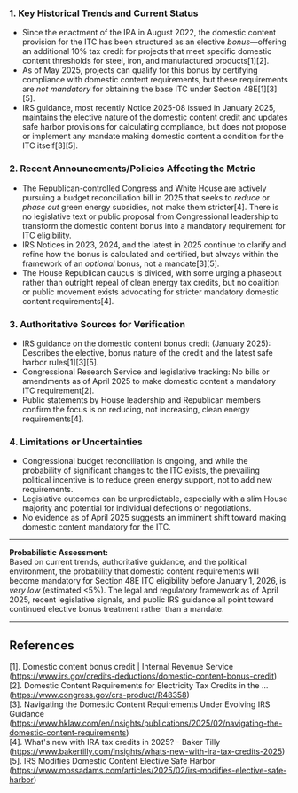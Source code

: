 ### 1. Key Historical Trends and Current Status

- Since the enactment of the IRA in August 2022, the domestic content provision for the ITC has been structured as an elective *bonus*—offering an additional 10% tax credit for projects that meet specific domestic content thresholds for steel, iron, and manufactured products[1][2].
- As of May 2025, projects can qualify for this bonus by certifying compliance with domestic content requirements, but these requirements are *not mandatory* for obtaining the base ITC under Section 48E[1][3][5].
- IRS guidance, most recently Notice 2025-08 issued in January 2025, maintains the elective nature of the domestic content credit and updates safe harbor provisions for calculating compliance, but does not propose or implement any mandate making domestic content a condition for the ITC itself[3][5].

### 2. Recent Announcements/Policies Affecting the Metric

- The Republican-controlled Congress and White House are actively pursuing a budget reconciliation bill in 2025 that seeks to *reduce* or *phase out* green energy subsidies, not make them stricter[4]. There is no legislative text or public proposal from Congressional leadership to transform the domestic content bonus into a mandatory requirement for ITC eligibility.
- IRS Notices in 2023, 2024, and the latest in 2025 continue to clarify and refine how the bonus is calculated and certified, but always within the framework of an *optional* bonus, not a mandate[3][5].
- The House Republican caucus is divided, with some urging a phaseout rather than outright repeal of clean energy tax credits, but no coalition or public movement exists advocating for stricter mandatory domestic content requirements[4].

### 3. Authoritative Sources for Verification

- IRS guidance on the domestic content bonus credit (January 2025): Describes the elective, bonus nature of the credit and the latest safe harbor rules[1][3][5].
- Congressional Research Service and legislative tracking: No bills or amendments as of April 2025 to make domestic content a mandatory ITC requirement[2].
- Public statements by House leadership and Republican members confirm the focus is on reducing, not increasing, clean energy requirements[4].

### 4. Limitations or Uncertainties

- Congressional budget reconciliation is ongoing, and while the probability of significant changes to the ITC exists, the prevailing political incentive is to reduce green energy support, not to add new requirements.
- Legislative outcomes can be unpredictable, especially with a slim House majority and potential for individual defections or negotiations.
- No evidence as of April 2025 suggests an imminent shift toward making domestic content mandatory for the ITC.

---

**Probabilistic Assessment:**  
Based on current trends, authoritative guidance, and the political environment, the probability that domestic content requirements will become mandatory for Section 48E ITC eligibility before January 1, 2026, is *very low* (estimated <5%). The legal and regulatory framework as of April 2025, recent legislative signals, and public IRS guidance all point toward continued elective bonus treatment rather than a mandate.

---

## References

[1]. Domestic content bonus credit | Internal Revenue Service (https://www.irs.gov/credits-deductions/domestic-content-bonus-credit)  
[2]. Domestic Content Requirements for Electricity Tax Credits in the ... (https://www.congress.gov/crs-product/R48358)  
[3]. Navigating the Domestic Content Requirements Under Evolving IRS Guidance (https://www.hklaw.com/en/insights/publications/2025/02/navigating-the-domestic-content-requirements)  
[4]. What's new with IRA tax credits in 2025? - Baker Tilly (https://www.bakertilly.com/insights/whats-new-with-ira-tax-credits-2025)  
[5]. IRS Modifies Domestic Content Elective Safe Harbor (https://www.mossadams.com/articles/2025/02/irs-modifies-elective-safe-harbor)